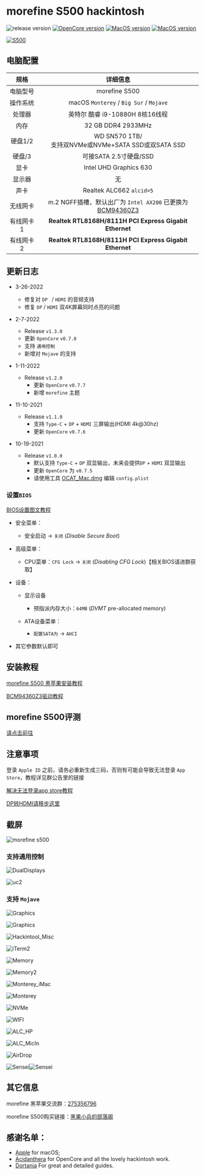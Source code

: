 # morefine S500 hackintosh

![release version](https://img.shields.io/github/v/release/daliansky/morefine-s500-hackintosh?style=for-the-badge) 
[![OpenCore version](https://img.shields.io/badge/OpenCore-0.7.8-informational.svg)](https://github.com/acidanthera/OpenCorePkg) [![MacOS version](https://img.shields.io/badge/Monterey-12.3%2021E230-informational.svg)](https://www.apple.com/macos) [![MacOS version](https://img.shields.io/badge/Bigsur-11.6.5%2020G527-informational.svg)](https://www.apple.com/macos)

[![S500](ScreenShots/S5003.png)](https://hackintosher.taobao.com)

## 电脑配置

|   规格    |                           详细信息                           |
| :-------: | :----------------------------------------------------------: |
| 电脑型号  |                        morefine S500                         |
| 操作系统  |           macOS `Monterey` / `Big Sur` / `Mojave`            |
|  处理器   |               英特尔 酷睿 i9-10880H 8核16线程                |
|   内存    |                      32 GB DDR4 2933MHz                      |
|  硬盘1/2  |   WD SN570 1TB/<br />支持双NVMe或NVMe+SATA SSD或双SATA SSD   |
|  硬盘/3   |                    可接SATA 2.5寸硬盘/SSD                    |
|   显卡    |                    Intel UHD Graphics 630                    |
|  显示器   |                              无                              |
|   声卡    |                   Realtek ALC662 `alcid=5`                   |
| 无线网卡  | m.2 NGFF插槽，默认出厂为 `Intel AX200` 已更换为[BCM94360Z3](https://blog.daliansky.net/uploads/WeChatandShop.png) |
| 有线网卡1 |   **Realtek RTL8168H/8111H PCI Express Gigabit Ethernet**    |
| 有线网卡2 |   **Realtek RTL8168H/8111H PCI Express Gigabit Ethernet**    |

## 更新日志

- 3-26-2022
  
  - 修复对 `DP ` / `HDMI` 的音频支持
  - 修复 `DP` / `HDMI` 双4K屏幕同时点亮的问题
  
- 2-7-2022

  - Release `v1.3.0`
  - 更新 `OpenCore` `v0.7.8`
  - 支持 `通用控制`
  - 新增对 `Mojave` 的支持

- 1-11-2022

  - Release `v1.2.0`
    - 更新 `OpenCore` `v0.7.7`
    - 新增 `morefine` 主题

- 11-10-2021

  - Release `v1.1.0`
    - 支持 `Type-C` + `DP` + `HDMI` 三屏输出(HDMI 4k@30hz)
    - 更新 `OpenCore` `v0.7.6`

- 10-19-2021

  - Release `v1.0.0`
    - 默认支持 `Type-C` + `DP` 双显输出，未来会提供`DP` + `HDMI` 双显输出
    - 更新 `OpenCore` 为 `v0.7.5`
    - 请使用工具  [OCAT_Mac.dmg](https://github.com/ic005k/QtOpenCoreConfig/releases) 编辑 `config.plist` 

  


### 设置`BIOS`

[BIOS设置图文教程](https://github.com/daliansky/morefine-S500-Hackintosh/wiki/BIOS设置)

- 安全菜单：

  - 安全启动 -> `关闭`  (*Disable Secure Boot*)

- 高级菜单：

  - CPU菜单：`CFG Lock` -> `关闭` (*Disabling CFG Lock*)【相关BIOS请进群获取】

- 设备：

  - 显示设备
    - 预指派内存大小：`64MB` (*DVMT* pre-allocated memory)

  - ATA设备菜单：
    - `配置SATA为` -> `AHCI`

- 其它参数默认即可

## 安装教程

[morefine S500 黑苹果安装教程](https://github.com/daliansky/morefine-S500-Hackintosh/wiki/安装教程)

[BCM94360Z3驱动教程](https://github.com/daliansky/morefine-S500-Hackintosh/wiki/BCM94360Z3%E4%B8%89%E5%A4%A9%E7%BA%BF)

## morefine S500评测

[请点击前往](https://www.bilibili.com/video/bv1dL4y1v7yx)

## 注意事项

登录 `Apple ID` 之前，请务必重新生成三码，否则有可能会导致无法登录 `App Store`，教程详见群公告里的链接

[解决无法登录app store教程](https://github.com/daliansky/morefine-S500-Hackintosh/wiki/%E8%A7%A3%E5%86%B3-app-store-%E6%97%A0%E6%B3%95%E7%99%BB%E5%BD%95)

[DP转HDMI请移步这里](https://github.com/daliansky/morefine-S500-Hackintosh/wiki/%E5%85%B3%E4%BA%8EDP%E8%BD%ACHDMI%E7%9A%84%E8%BE%93%E5%87%BA%E7%BA%BF%E6%9D%90)


## 截屏

![ morefine s500](./ScreenShots/S5002.png)

### 支持通用控制

![DualDisplays](ScreenShots/uc1.jpg)

![uc2](ScreenShots/uc2.jpg)

### 支持 `Mojave`



![Graphics](ScreenShots/Mojave_for_S500.png)

![Graphics](ScreenShots/ThreeDisplays3.png)

![Hackintool_Misc](ScreenShots/Hackintool_Misc.png)

![iTerm2](ScreenShots/iTerm2.png)

![Memory](ScreenShots/Memory.png)

![Memory2](ScreenShots/Memory2.png)

![Monterey_iMac](ScreenShots/Monterey_iMac.png)

![Monterey](ScreenShots/Monterey.png)

![NVMe](ScreenShots/NVMe.png)



![WIFI](ScreenShots/WIFI.png)

![ALC_HP](ScreenShots/HDMI-Audio.png)

![ALC_MicIn](ScreenShots/ALC_MicIn.png)

![AirDrop](ScreenShots/Handoff.png)

![Sensei](ScreenShots/Sensei.png)![Sensei](ScreenShots/Sensei_Graphics.png)


## 其它信息

morefine 黑苹果交流群：[275356796](https://qm.qq.com/cgi-bin/qm/qr?k=H7hFwiVkZq71L7se6rz3hE9QcacqL-dV&jump_from=webapi)

morefine S500购买链接：[黑果小兵的部落阁](https://hackintosher.taobao.com/) 

## 感谢名单：

- [Apple](https://apple.com/) for macOS;
- [Acidanthera](https://github.com/acidanthera) for OpenCore and all the lovely hackintosh work.
- [Dortania](https://dortania.github.io/OpenCore-Install-Guide/config-laptop.plist/icelake.html) For great and detailed guides.

